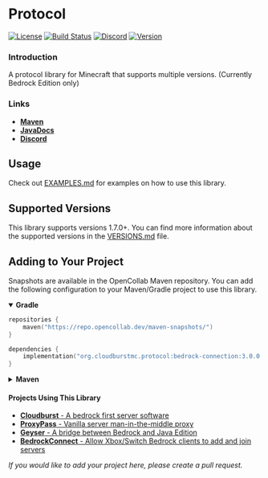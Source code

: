 # Protocol

[![License](https://img.shields.io/badge/license-apache%202.0-blue.svg)](LICENSE)
[![Build Status](https://ci.opencollab.dev/job/NukkitX/job/Protocol/job/master/badge/icon)](https://ci.opencollab.dev/job/NukkitX/job/Protocol/job/master/)
[![Discord](https://img.shields.io/discord/393465748535640064.svg)](https://discord.gg/seCw62a)
[![Version](https://repo.opencollab.dev/api/badge/latest/maven-snapshots/org/cloudburstmc/protocol/bedrock-codec)](https://repo.opencollab.dev/#/maven-snapshots/org/cloudburstmc/protocol)

### Introduction

A protocol library for Minecraft that supports multiple versions. (Currently Bedrock Edition only)

### Links

* __[Maven](https://repo.opencollab.dev/#/maven-snapshots/org/cloudburstmc/protocol/bedrock-connection)__
* __[JavaDocs](https://ci.opencollab.dev/job/NukkitX/job/Protocol/job/master/javadoc/index.html?overview-summary.html)__
* __[Discord](https://discord.gg/seCw62a)__

## Usage

Check out [EXAMPLES.md](EXAMPLES.md) for examples on how to use this library.

## Supported Versions

This library supports versions 1.7.0+. You can find more information about the supported versions in the [VERSIONS.md](VERSIONS.md) file.

## Adding to Your Project

Snapshots are available in the OpenCollab Maven repository. You can add the following configuration to your Maven/Gradle project to use this library.

<details open>

<summary><b>Gradle</b></summary>

```kotlin
repositories {
    maven("https://repo.opencollab.dev/maven-snapshots/")
}

dependencies {
    implementation("org.cloudburstmc.protocol:bedrock-connection:3.0.0.Beta6-SNAPSHOT")
}
```
</details>

<details>
<summary><b>Maven</b></summary>

```xml

<repositories>
    <repository>
        <id>opencollab-snapshots</id>
        <url>https://repo.opencollab.dev/maven-snapshots/</url>
    </repository>
</repositories>

<dependencies>
    <dependency>
        <groupId>org.cloudburstmc.protocol</groupId>
        <artifactId>bedrock-connection</artifactId>
        <version>3.0.0.Beta6-SNAPSHOT</version>
        <scope>compile</scope>
    </dependency>
</dependencies>
```
</details>

#### Projects Using This Library

* [__Cloudburst__ - A bedrock first server software](https://github.com/CloudburstMC/Server)
* [__ProxyPass__ - Vanilla server man-in-the-middle proxy](https://github.com/CloudburstMC/ProxyPass)
* [__Geyser__ - A bridge between Bedrock and Java Edition](https://github.com/GeyserMC/Geyser)
* [__BedrockConnect__ - Allow Xbox/Switch Bedrock clients to add and join servers](https://github.com/Pugmatt/BedrockConnect)

_If you would like to add your project here, please create a pull request._
